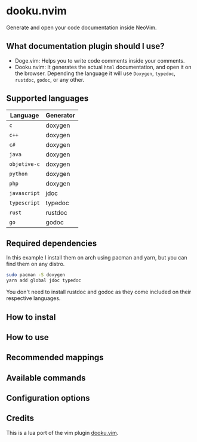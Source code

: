 # dooku.nvim
Generate and open your code documentation inside NeoVim.

## What documentation plugin should I use?

* Doge.vim: Helps you to write code comments inside your comments.
* Dooku.nvim: It generates the actual `html` documentation, and open it on the browser. Depending the language it will use `Doxygen`, `typedoc`, `rustdoc`, `godoc`, or any other.

## Supported languages 

| Language | Generator |
|--|--|
| `c` | doxygen |
| `c++` | doxygen |
| `c# `| doxygen |
| `java` | doxygen | 
| `objetive-c` | doxygen |
| `python` | doxygen |
| `php` | doxygen |
| `javascript` | jdoc |
| `typescript` | typedoc |
| `rust` | rustdoc |
| `go`| godoc |

## Required dependencies
In this example I install them on arch using pacman and yarn, but you can find them on any distro.
```sh
sudo pacman -S doxygen
yarn add global jdoc typedoc
```
You don't need to install rustdoc and godoc as they come included on their respective languages.

## How to instal

## How to use

## Recommended mappings

## Available commands

## Configuration options

## Credits
This is a lua port of the vim plugin [dooku.vim](https://github.com/Zeioth/vim-dooku).
